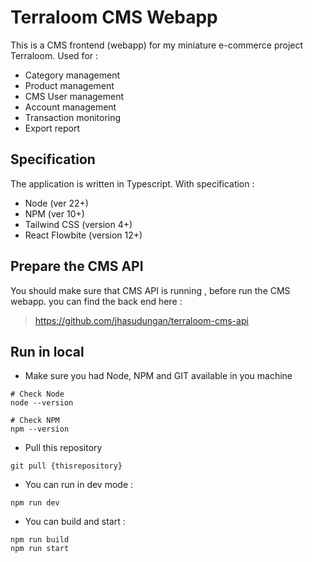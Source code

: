 # Terraloom CMS Webapp
This is a CMS frontend (webapp) for my miniature e-commerce project Terraloom. Used for : 
- Category management
- Product management
- CMS User management
- Account management
- Transaction monitoring
- Export report

## Specification

The application is written in Typescript. With specification : 
- Node (ver 22+)
- NPM (ver 10+)
- Tailwind CSS (version 4+)
- React Flowbite (version 12+)

## Prepare the CMS API

You should make sure that CMS API is running , before run the CMS webapp. you can find the back end here : 
> https://github.com/jhasudungan/terraloom-cms-api

## Run in local

- Make sure you had Node, NPM and GIT available in you machine
```shell
# Check Node
node --version

# Check NPM
npm --version
```
- Pull this repository 
```shell
git pull {thisrepository}
```
- You can run in dev mode : 
```shell
npm run dev
```
- You can build and start : 
```shell
npm run build
npm run start
```